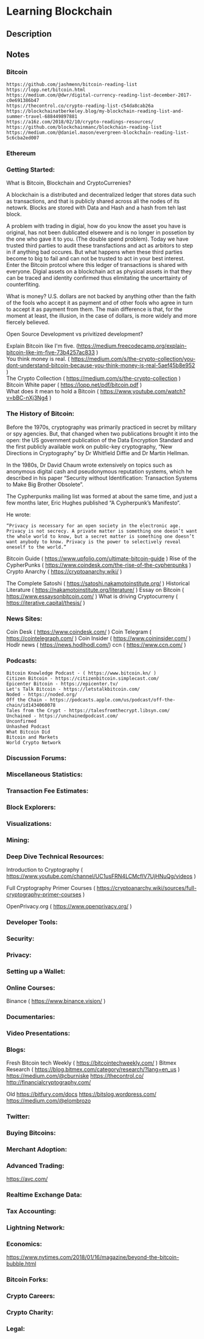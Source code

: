 # Learning Blockchain   

## Description   

## Notes

### Bitcoin   
    https://github.com/jashmenn/bitcoin-reading-list   
    https://lopp.net/bitcoin.html   
    https://medium.com/@dwr/digital-currency-reading-list-december-2017-c0e691386b47   
    https://thecontrol.co/crypto-reading-list-c54da8cab26a   
    https://blockchainatberkeley.blog/my-blockchain-reading-list-and-summer-travel-688449897881   
    https://a16z.com/2018/02/10/crypto-readings-resources/   
    https://github.com/blockchainmanc/blockchain-reading-list   
    https://medium.com/@daniel.mason/evergreen-blockchain-reading-list-5c6cba2ed007   
  
### Ethereum
    


### Getting Started:   
  What is Bitcoin, Blockchain and CryptoCurrenies?
  
  A blockchain is a distributed and decentralized ledger that stores data  such as transactions, and that is publicly shared across all the nodes of its netowrk.
  Blocks are stored with Data and Hash and a hash from teh last block.
  
   A problem with trading in digial, how do you know the asset you have is original, has not been dublicated elsewere and is no longer in possetion by the one who gave it to you.  (The double spend problem).  Today we have trusted third parties to audit these transfactions and act as arbitors to step in if anything bad occures.  But what happens when these third parties become to big to fail and can not be trusted to act in your best interest. Enter the Bitcoin protcol where this ledger of transactions is shared with everyone.
   Digial assets on a blockchain act as physical assets in that they can be traced and identity confirmed thus elimitating the uncerttainty of counterfiting.
   
   What is money?
     U.S. dollars are not backed by anything other than the faith of the fools who accept it as payment and of other fools who agree in turn to accept it as payment from them. The main difference is that, for the moment at least, the illusion, in the case of dollars, is more widely and more fiercely believed.

   Open Source Development vs privitized development?
  
  Explain Bitcoin like I'm five. (https://medium.freecodecamp.org/explain-bitcoin-like-im-five-73b4257ac833 )   
  You think money is real.  ( https://medium.com/s/the-crypto-collection/you-dont-understand-bitcoin-because-you-think-money-is-real-5aef45b8e952 )   
  The Crypto Collection ( https://medium.com/s/the-crypto-collection )   
  Bitcoin White paper ( https://lopp.net/pdf/bitcoin.pdf )   
  What does it mean to hold a Bitcoin ( https://www.youtube.com/watch?v=bBC-nXj3Ng4 )   
   
  


### The History of Bitcoin:   

  Before the 1970s, cryptography was primarily practiced in secret by military or spy agencies. But, that changed when two publications brought it into the open: the US government publication of the Data Encryption Standard and the first publicly available work on public-key cryptography, “New Directions in Cryptography” by Dr Whitfield Diffie and Dr Martin Hellman.

  In the 1980s, Dr David Chaum wrote extensively on topics such as anonymous digital cash and pseudonymous reputation systems, which he described in his paper “Security without Identification: Transaction Systems to Make Big Brother Obsolete”. 

  The Cypherpunks mailing list was formed at about the same time, and just a few months later, Eric Hughes published “A Cypherpunk’s Manifesto“.

  He wrote:

    “Privacy is necessary for an open society in the electronic age. Privacy is not secrecy. A private matter is something one doesn’t want the whole world to know, but a secret matter is something one doesn’t want anybody to know. Privacy is the power to selectively reveal oneself to the world.”

  Bitcoin Guide ( https://www.upfolio.com/ultimate-bitcoin-guide )
  Rise of the CypherPunks ( https://www.coindesk.com/the-rise-of-the-cypherpunks )
  Crypto Anarchy ( https://cryptoanarchy.wiki/ )

  The Complete Satoshi ( https://satoshi.nakamotoinstitute.org/ )
  Historical Literature ( https://nakamotoinstitute.org/literature/ )
  Essay on Bitcoin ( https://www.essaysonbitcoin.com/ )
  What is driving Cryptocurreny ( https://iterative.capital/thesis/ )


### News Sites:  
  Coin Desk ( https://www.coindesk.com/ )
  Coin Telegram ( https://cointelegraph.com/ )
  Coin Insider ( https://www.coininsider.com/ )
  Hodlr news ( https://news.hodlhodl.com/) 
  ccn ( https://www.ccn.com/ )



### Podcasts:   

    Bitcoin Knowledge Podcast - ( https://www.bitcoin.kn/ )
    Citizen Bitcoin - https://citizenbitcoin.simplecast.com/
    Epicenter Bitcoin - https://epicenter.tv/
    Let's Talk Bitcoin - https://letstalkbitcoin.com/
    Noded - https://noded.org/
    Off the Chain - https://podcasts.apple.com/us/podcast/off-the-chain/id1434060078
    Tales from the Crypt - https://talesfromthecrypt.libsyn.com/
    Unchained - https://unchainedpodcast.com/
    Unconfirmed
    Unhashed Podcast
    What Bitcoin Did
    Bitcoin and Markets
    World Crypto Network


### Discussion Forums:   


### Miscellaneous Statistics:   


### Transaction Fee Estimates:   


### Block Explorers:   


### Visualizations:   


### Mining:   
 

### Deep Dive Technical Resources: 

Introduction to Cryptography ( https://www.youtube.com/channel/UC1usFRN4LCMcfIV7UjHNuQg/videos )

Full Cryptography Primer Courses ( https://cryptoanarchy.wiki/sources/full-cryptography-primer-courses )

OpenPrivacy.org ( https://www.openprivacy.org/ )

 

### Developer Tools:   


### Security: 


### Privacy:   


### Setting up a Wallet:   


### Online Courses:  
  Binance  ( https://www.binance.vision/ )


### Documentaries:   


### Video Presentations:   


### Blogs:   
  Fresh
  Bitcoin tech Weekly ( https://bitcointechweekly.com/ )
  Bitmex Research ( https://blog.bitmex.com/category/research/?lang=en_us )
  https://medium.com/@cburniske
  https://thecontrol.co/
  http://financialcryptography.com/
  
  Old
  https://bitfury.com/docs
  https://bitslog.wordpress.com/
  https://medium.com/@elombrozo
  


### Twitter:   


### Buying Bitcoins:   


### Merchant Adoption:   


### Advanced Trading: 

  https://avc.com/


### Realtime Exchange Data:   


### Tax Accounting:   


### Lightning Network:   


### Economics:   

  https://www.nytimes.com/2018/01/16/magazine/beyond-the-bitcoin-bubble.html


### Bitcoin Forks:   


### Crypto Careers:   


### Crypto Charity:   


### Legal:   

   
